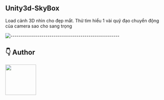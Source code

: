 ## Unity3d-SkyBox

Load cảnh 3D nhìn cho đẹp mắt. Thử tìm hiểu 1 vài quỹ đạo chuyển động của camera sao cho sang trọng

![-----------------------------------------------------](https://raw.githubusercontent.com/andreasbm/readme/master/assets/lines/colored.png)

## 👇 Author
<p>
    <a href="https://nphau.medium.com/" target="_blank">
    <img src="https://avatars2.githubusercontent.com/u/13111806?s=400&u=f09b6160dbbe2b7eeae0aeb0ab4efac0caad57d7&v=4" width="96" height="96">
    </a>
</p>
